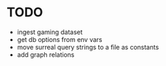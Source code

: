 # TODO

- ingest gaming dataset
- get db options from env vars
- move surreal query strings to a file as constants
- add graph relations
